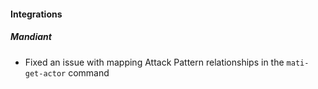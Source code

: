 
#### Integrations

##### Mandiant

- Fixed an issue with mapping Attack Pattern relationships in the `mati-get-actor` command
